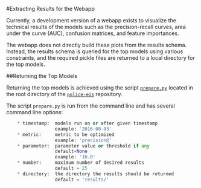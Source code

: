 #Extracting Results for the Webapp

Currently, a development version of a webapp exists to visualize the technical results of the models such as the precision-recall curves, area under the curve (AUC), confusion matrices, and feature importances.

The webapp does not directly build these plots from the results schema. Instead, the results schema is queried for the top models using various constraints, and the required pickle files are returned to a local directory for the top models.

##Returning the Top Models

Returning the top models is achieved using the script [`prepare.py`](../prepare.py) located in the root directory of the [`police-eis`](../) repository.

The script `prepare.py` is run from the command line and has several command line options:

  ```python
      * timestamp:  models run on or after given timestamp
                    example: '2016-08-03'
      * metric:     metric to be optimized
                    example: 'precision@'
      * parameter:  parameter value or threshold if any
                    default=None
                    example: '10.0'
      * number:     maximum number of desired results
                    default = 25
      * directory:  the directory the results should be returned
                    default = 'results/'
  ```
